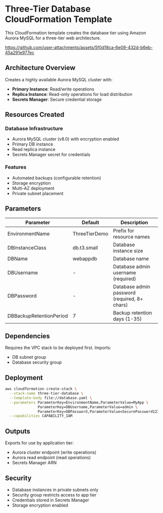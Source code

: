 # Three-Tier Database CloudFormation Template

This CloudFormation template creates the database tier using Amazon Aurora MySQL for a three-tier web architecture.

https://github.com/user-attachments/assets/5f0d18ca-6e09-432d-b6eb-45a291e977ec

## Architecture Overview

Creates a highly available Aurora MySQL cluster with:
- **Primary Instance**: Read/write operations
- **Replica Instance**: Read-only operations for load distribution
- **Secrets Manager**: Secure credential storage

## Resources Created

### Database Infrastructure
- Aurora MySQL cluster (v8.0) with encryption enabled
- Primary DB instance
- Read replica instance
- Secrets Manager secret for credentials

### Features
- Automated backups (configurable retention)
- Storage encryption
- Multi-AZ deployment
- Private subnet placement

## Parameters

| Parameter | Default | Description |
|-----------|---------|-------------|
| EnvironmentName | ThreeTierDemo | Prefix for resource names |
| DBInstanceClass | db.t3.small | Database instance size |
| DBName | webappdb | Database name |
| DBUsername | - | Database admin username (required) |
| DBPassword | - | Database admin password (required, 8+ chars) |
| DBBackupRetentionPeriod | 7 | Backup retention days (1-35) |

## Dependencies

Requires the VPC stack to be deployed first. Imports:
- DB subnet group
- Database security group

## Deployment

```bash
aws cloudformation create-stack \
  --stack-name three-tier-database \
  --template-body file://database.yaml \
  --parameters ParameterKey=EnvironmentName,ParameterValue=MyApp \
               ParameterKey=DBUsername,ParameterValue=admin \
               ParameterKey=DBPassword,ParameterValue=SecurePassword123 \
  --capabilities CAPABILITY_IAM
```

## Outputs

Exports for use by application tier:
- Aurora cluster endpoint (write operations)
- Aurora read endpoint (read operations)
- Secrets Manager ARN

## Security

- Database instances in private subnets only
- Security group restricts access to app tier
- Credentials stored in Secrets Manager
- Storage encryption enabled
